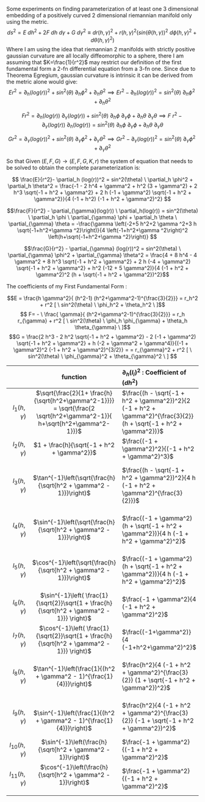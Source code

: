 Some experiments on finding parameterization of at least one 3 dimensional embedding of a positively curved 2 dimensional riemannian manifold only using the metric.  
$$ds^2 = E \ dh^2 + 2F \ dh \ d\gamma + G \ d\gamma^2 \equiv dr(h,\gamma)^2+r(h,\gamma)^2 \Big(sin(\theta(h,\gamma))^2 \ d\phi(h,\gamma)^2 + d\theta(h,\gamma)^2 \Big)$$
Where I am using the idea that riemannian 2 manifolds with strictly positive gaussian curvature are all locally diffeomorphic to a sphere, there I am assuming that $K=\frac{1}{r^2}$ may restrict our definition of the first fundamental form a 2-fn differential equation from a 3-fn one. Since due to Theorema Egregium, gaussian curvature is intrinsic it can be derived from the metric alone would give:
$$E r^2 = \partial_h (log(r))^2 + sin^2(\theta) \ \partial_h \phi^2 +  \partial_h \theta^2  \implies E r^2 - \partial_h (log(r))^2  =  sin^2(\theta) \ \partial_h \phi^2 +  \partial_h \theta^2 $$


$$F r^2 = \partial_h (log(r)) \ \partial_{\gamma} (log(r)) + sin^2(\theta) \ \partial_h \phi \ \partial_{\gamma} \phi +  \partial_h \theta \ \partial_{\gamma} \theta  \implies  F \ r^2 - \partial_{\gamma}(log(r)) \ \partial_h(log(r)) =  sin^2(\theta) \ \partial_h \phi  \ \partial_{\gamma} \phi +  \partial_h \theta \ \partial_{\gamma} \theta$$


$$G r^2 = \partial_{\gamma} (log(r))^2 + sin^2(\theta) \ \partial_{\gamma} \phi^2 +  \partial_{\gamma} \theta^2  \implies G r^2 - \partial_{\gamma} (log(r))^2  =  sin^2(\theta) \ \partial_{\gamma} \phi^2 +  \partial_{\gamma} \theta^2 $$


So that Given $(E,F,G) \to (E,F,G,K,r)$ the system of equation that needs to be solved to obtain the complete parameterization is:

$$ \frac{E}{r^2}- \partial_h (log(r))^2 = sin^2(\theta) \ \partial_h \phi^2 +  \partial_h \theta^2 =   \frac{-1 - 2 h^4 + \gamma^2 + h^2 (3 + \gamma^2) + 2 h^3 \sqrt{-1 + h^2 + \gamma^2} + 2 h (-1 + \gamma^2) \sqrt{-1 + h^2 + \gamma^2}}{4 (-1 + h^2) (-1 + h^2 + \gamma^2)^2}
$$

$$\frac{F}{r^2} - \partial_{\gamma}(log(r)) \ \partial_h(log(r))  = sin^2(\theta) \ \partial_h \phi  \ \partial_{\gamma} \phi +  \partial_h \theta \ \partial_{\gamma} \theta = -\frac{\gamma \left(-2+5 h^2+2 \gamma ^2+3 h \sqrt{-1+h^2+\gamma ^2}\right)}{4 \left(-1+h^2+\gamma ^2\right)^2 \left(h+\sqrt{-1+h^2+\gamma ^2}\right)} $$

$$\frac{G}{r^2} - \partial_{\gamma} (log(r))^2  =  sin^2(\theta) \ \partial_{\gamma} \phi^2 +  \partial_{\gamma} \theta^2 = \frac{4 + 8 h^4 - 4 \gamma^2 + 8 h^3 \sqrt{-1 + h^2 + \gamma^2} + 2 h (-4 + \gamma^2) \sqrt{-1 + h^2 + \gamma^2} + h^2 (-12 + 5 \gamma^2)}{4 (-1 + h^2 + \gamma^2)^2 (h + \sqrt{-1 + h^2 + \gamma^2})^2}$$


The coefficients of my First Fundamental Form : 

$$E =  \frac{h \gamma^2}{ (h^2-1) (h^2+\gamma^2-1)^{\frac{3}{2}}} = r_h^2 + r^2 [ \ sin^2(\theta) \ \phi_h^2 + \theta_h^2 \ ]$$
$$ F= - \ \frac{  \gamma}{ (h^2+\gamma^2-1)^{\frac{3}{2}}} = r_h r_{\gamma} + r^2 [ \ sin^2(\theta) \ \phi_h \phi_{\gamma} + \theta_h \theta_{\gamma} \ ]$$
$$G =  \frac{2 h^3 - 2 h^2 \sqrt{-1 + h^2 + \gamma^2} - 2 (-1 + \gamma^2) \sqrt{-1 + h^2 + \gamma^2} + h (-2 + \gamma^2 + \gamma^4)}{(-1 + \gamma^2)^2 (-1 + h^2 + \gamma^2)^{3/2}} = =  r_{\gamma}^2 + r^2 [ \ sin^2(\theta) \ \phi_{\gamma}^2 + \theta_{\gamma}^2 \ ]
$$




|                      |                                                          function                                                           | $\partial_h ( l_i )^2$ : Coefficient of $(dh^2)$                                                                    | $\ 2  \ \partial_h ( l_i ) \partial_{\gamma}( l_i )$ : Coefficient of $(dh \ d \gamma)$                                      | $\partial_{\gamma}^2 ( l_i )$ : Coefficient of $(d \gamma^2)$                                    | Potential Role      | $sin^2(\theta)$ { if angular }                         | $r^2 sin^2 (\theta)$                                                             |
| -------------------: | :-------------------------------------------------------------------------------------------------------------------------: | :------------------------------------------------------------------------------------------------------------------ | ---------------------------------------------------------------------------------------------------------------------------- | ------------------------------------------------------------------------------------------------ | ------------------- | ------------------------------------------------------ | -------------------------------------------------------------------------------- |
|    $l_1 (h, \gamma)$ | $\sqrt{\frac{2}{1+ \frac{h}{\sqrt{h^2+\gamma^2-1}}}} = \sqrt{\frac{2 \sqrt{h^2+\gamma^2-1}}{ h+\sqrt{h^2+\gamma^2-1}}}$<br> | $\frac{(h - \sqrt{-1 + h^2 + \gamma^2})^2}{2 (-1 + h^2 + \gamma^2)^{\frac{3}{2}} (h + \sqrt{-1 + h^2 + \gamma^2})}$ | $- \frac{h \gamma (h + \sqrt{-1 + h^2 + \gamma^2})}{(-1 + h^2 + \gamma^2)^{\frac{3}{2}} (h + \sqrt{-1 + h^2 + \gamma^2})^2}$ | $\frac{h^2 \gamma^2}{2 (-1 + h^2 + \gamma^2)^{\frac{3}{2}} (h + \sqrt{-1 + h^2 + \gamma^2})^3}$  | $r(h,\gamma)$       | non-angular variable so ' - '                          | -                                                                                |
|    $l_2 (h, \gamma)$ |                                         $1 + \frac{h}{\sqrt{-1 + h^2 + \gamma^2}}$                                          | $\frac{(-1 + \gamma^2)^2}{(-1 + h^2 + \gamma^2)^3}$<br>                                                             | $-\frac{2 h \gamma (-1 + \gamma^2)}{(-1 + h^2 + \gamma^2)^3}$<br>                                                            | $\frac{h^2 \gamma^2}{(-1 + h^2 + \gamma^2)^3}$<br>                                               |                     | -                                                      | -                                                                                |
|    $l_3 (h, \gamma)$ |                             $\tan^{-1}\left(\sqrt{\frac{h}{\sqrt{h^2 + \gamma^2 - 1}}}\right)$                              | $\frac{(h - \sqrt{-1 + h^2 + \gamma^2})^2}{4 h (-1 + h^2 + \gamma^2)^{\frac{3}{2}}}$<br>                            | $\frac{\gamma (h - \sqrt{-1 + h^2 + \gamma^2})}{2 (-1 + h^2 + \gamma^2)^{\frac{3}{2}} (h + \sqrt{-1 + h^2 + \gamma^2})}$<br> | $\frac{h \gamma^2}{4 (-1 + h^2 + \gamma^2)^{\frac{3}{2}} (h + \sqrt{-1 + h^2 + \gamma^2})^2}$    | $\theta(h, \gamma)$ | $\frac{h}{h + \sqrt{-1 + h^2 + \gamma^2}}$             | $\frac{2 h \sqrt{-1 + h^2 + \gamma^2}}{(h + \sqrt{-1 + h^2 + \gamma^2})^2}$      |
|    $l_4 (h, \gamma)$ |                             $\sin^{-1}\left(\sqrt{\frac{h}{\sqrt{h^2 + \gamma^2 - 1}}}\right)$                              | $\frac{(-1 + \gamma^2) (h + \sqrt{-1 + h^2 + \gamma^2})}{4 h (-1 + h^2 + \gamma^2)^2}$<br>                          | $-\frac{\gamma (h + \sqrt{-1 + h^2 + \gamma^2})}{2 (-1 + h^2 + \gamma^2)^2}$<br>                                             | $\frac{h \gamma^2}{4 (-1 + h^2 + \gamma^2)^2 (-h + \sqrt{-1 + h^2 + \gamma^2})}$<br>             |                     | $\frac{h}{\sqrt{h^2 + \gamma^2 - 1}}$                  | $\frac{2 h}{h + \sqrt{-1 + h^2 + \gamma^2}}$<br><br>                             |
|    $l_5 (h, \gamma)$ |                             $\cos^{-1}\left(\sqrt{\frac{h}{\sqrt{h^2 + \gamma^2 - 1}}}\right)$                              | $\frac{(-1 + \gamma^2) (h + \sqrt{-1 + h^2 + \gamma^2})}{4 h (-1 + h^2 + \gamma^2)^2}$                              | $-\frac{\gamma (h + \sqrt{-1 + h^2 + \gamma^2})}{2 (-1 + h^2 + \gamma^2)^2}$<br>                                             | $\frac{h \gamma^2}{4 (-1 + h^2 + \gamma^2)^2 (-h + \sqrt{-1 + h^2 + \gamma^2})}$                 |                     | $1 - \frac{h}{\sqrt{-1 + h^2 + \gamma^2}}$<br>         | $\frac{2 (-h + \sqrt{-1 + h^2 + \gamma^2})}{h + \sqrt{-1 + h^2 + \gamma^2}}$<br> |
|    $l_6 (h, \gamma)$ |               $\sin^{-1}\left( \frac{1}{\sqrt{2}}\sqrt{1 + \frac{h}{\sqrt{h^2 + \gamma^2 - 1}}} \right)$<br>                | $\frac{-1 + \gamma^2}{4 (-1 + h^2 + \gamma^2)^2}$                                                                   | $-\frac{h \gamma}{2 (-1 + h^2 + \gamma^2)^2}$                                                                                | $\frac{h^2 \gamma^2}{4 (-1 + \gamma^2) (-1 + h^2 + \gamma^2)^2}$                                 |                     | $\frac{1}{2}(1 + \frac{h}{\sqrt{h^2 + \gamma^2 - 1}})$ | 1                                                                                |
|    $l_7 (h, \gamma)$ |               $\cos^{-1}\left( \frac{1}{\sqrt{2}}\sqrt{1 + \frac{h}{\sqrt{h^2 + \gamma^2 - 1}}} \right)$<br>                | $\frac{(-1+\gamma^2)}{4 (-1+h^2+\gamma^2)^2}$<br>                                                                   | $-\frac{h \gamma}{2 (-1+h^2+\gamma^2)^2}$<br>                                                                                | $\frac{h^2 \gamma^2}{4 (-1+\gamma^2) (-1+h^2+\gamma^2)^2}$<br>                                   |                     | $\frac{1}{2}(1 - \frac{h}{\sqrt{h^2 + \gamma^2 - 1}})$ | $\frac{-h+\sqrt{-1+h^2+\gamma^2}}{h+\sqrt{-1+h^2+\gamma^2}}$<br>                 |
|     $l_8(h, \gamma)$ |                          $\tan^{-1}\left(\frac{1}{(h^2 + \gamma^2 - 1)^{\frac{1}{4}}}\right)$<br>                           | $\frac{h^2}{4 (-1 + h^2 + \gamma^2)^{\frac{3}{2}} (1 + \sqrt{-1 + h^2 + \gamma^2})^2}$<br>                          | $\frac{h \gamma}{2 (-1 + h^2 + \gamma^2)^{\frac{3}{2}} (1 + \sqrt{-1 + h^2 + \gamma^2})^2}$<br>                              | $\frac{\gamma^2}{4 (-1 + h^2 + \gamma^2)^{\frac{3}{2}} (1 + \sqrt{-1 + h^2 + \gamma^2})^2}$<br>  |                     | $\frac{1}{1 + \sqrt{-1 + h^2 + \gamma^2}}$<br>         | $\frac{2}{1+h+\frac{h}{\sqrt{-1+h^2+\gamma^2}}+\sqrt{-1+h^2+\gamma^2}}$<br>      |
|    $l_9 (h, \gamma)$ |                        <br>$\sin^{-1}\left(\frac{1}{(h^2 + \gamma^2 - 1)^{\frac{1}{4}}}\right)$<br>                         | $\frac{h^2}{4 (-1 + h^2 + \gamma^2)^{\frac{3}{2}} (-1 + \sqrt{-1 + h^2 + \gamma^2})^2}$<br>                         | $\frac{h \gamma}{2 (-1 + h^2 + \gamma^2)^{\frac{3}{2}} (-1 + \sqrt{-1 + h^2 + \gamma^2})^2}$<br>                             | $\frac{\gamma^2}{4 (-1 + h^2 + \gamma^2)^{\frac{3}{2}} (-1 + \sqrt{-1 + h^2 + \gamma^2})^2}$<br> |                     | $\frac{1}{\sqrt{(h^2 + \gamma^2 - 1)}}$                | $\frac{2}{h+\sqrt{-1+h^2+\gamma^2}}$<br>                                         |
|  $l_{10}(h, \gamma)$ |                                 $\sin^{-1}\left(\frac{h}{\sqrt{h^2 + \gamma^2 - 1}}\right)$                                 | $\frac{-1 + \gamma^2}{(-1 + h^2 + \gamma^2)^2}$<br>                                                                 | $-\frac{2 h \gamma}{(-1 + h^2 + \gamma^2)^2}$<br>                                                                            | $\frac{h^2 \gamma^2}{(-1 + \gamma^2) (-1 + h^2 + \gamma^2)^2}$<br>                               |                     | $\frac{h^2}{h^2+\gamma^2-1}$                           | $\frac{2 h^2}{-1+\gamma^2+h (h+\sqrt{-1+h^2+\gamma^2})}$<br>                     |
| $l_{11} (h, \gamma)$ |                             $\cos^{-1}\left(\frac{h}{\sqrt{h^2 + \gamma^2 - 1}}\right)$<br><br>                             | $\frac{-1 + \gamma^2}{(-1 + h^2 + \gamma^2)^2}$<br>                                                                 | $-\frac{2 h \gamma}{(-1 + h^2 + \gamma^2)^2}$<br>                                                                            | $\frac{h^2 \gamma^2}{(-1 + \gamma^2) (-1 + h^2 + \gamma^2)^2}$<br>                               |                     | $\frac{\gamma^2-1}{ h^2 + \gamma^2-1}$ <br>            | $2-\frac{2 h}{\sqrt{-1+h^2+\gamma^2}}$<br>                                       |
